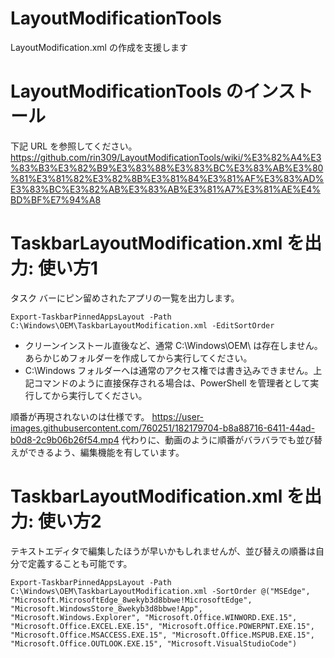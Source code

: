 # LayoutModificationTools
LayoutModification.xml の作成を支援します

# LayoutModificationTools のインストール
下記 URL を参照してください。
https://github.com/rin309/LayoutModificationTools/wiki/%E3%82%A4%E3%83%B3%E3%82%B9%E3%83%88%E3%83%BC%E3%83%AB%E3%80%81%E3%81%82%E3%82%8B%E3%81%84%E3%81%AF%E3%83%AD%E3%83%BC%E3%82%AB%E3%83%AB%E3%81%A7%E3%81%AE%E4%BD%BF%E7%94%A8

# TaskbarLayoutModification.xml を出力: 使い方1
タスク バーにピン留めされたアプリの一覧を出力します。
```
Export-TaskbarPinnedAppsLayout -Path C:\Windows\OEM\TaskbarLayoutModification.xml -EditSortOrder
```
- クリーンインストール直後など、通常 C:\Windows\OEM\ は存在しません。あらかじめフォルダーを作成してから実行してください。
- C:\Windows フォルダーへは通常のアクセス権では書き込みできません。上記コマンドのように直接保存される場合は、PowerShell を管理者として実行してから実行してください。

順番が再現されないのは仕様です。
https://user-images.githubusercontent.com/760251/182179704-b8a88716-6411-44ad-b0d8-2c9b06b26f54.mp4
代わりに、動画のように順番がバラバラでも並び替えができるよう、編集機能を有しています。

# TaskbarLayoutModification.xml を出力: 使い方2
テキストエディタで編集したほうが早いかもしれませんが、並び替えの順番は自分で定義することも可能です。
```
Export-TaskbarPinnedAppsLayout -Path C:\Windows\OEM\TaskbarLayoutModification.xml -SortOrder @("MSEdge", "Microsoft.MicrosoftEdge_8wekyb3d8bbwe!MicrosoftEdge", "Microsoft.WindowsStore_8wekyb3d8bbwe!App", "Microsoft.Windows.Explorer", "Microsoft.Office.WINWORD.EXE.15", "Microsoft.Office.EXCEL.EXE.15", "Microsoft.Office.POWERPNT.EXE.15", "Microsoft.Office.MSACCESS.EXE.15", "Microsoft.Office.MSPUB.EXE.15", "Microsoft.Office.OUTLOOK.EXE.15", "Microsoft.VisualStudioCode")
```

